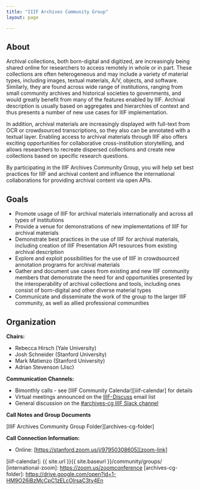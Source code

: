 ```yaml
---
title: "IIIF Archives Community Group"
layout: page

---
```


## About

Archival collections, both born-digital and digitized, are increasingly being shared online for researchers to access remotely in whole or in part. These collections are often heterogeneous and may include a variety of material types, including images, textual materials, A/V, objects, and software. Similarly, they are found across wide range of institutions, ranging from small community archives and historical societies to governments, and would greatly benefit from many of the features enabled by IIIF. Archival description is usually based on aggregates and hierarchies of context and thus presents a number of new use cases for IIIF implementation.

In addition, archival materials are increasingly displayed with full-text from OCR or crowdsourced transcriptions, so they also can be annotated with a textual layer. Enabling access to archival materials through IIIF also offers exciting opportunities for collaborative cross-institution storytelling, and allows researchers to recreate dispersed collections and create new collections based on specific research questions.

By participating in the IIIF Archives Community Group, you will help set best practices for IIIF and archival content and influence the international collaborations for providing archival content via open APIs.

## Goals

 * Promote usage of IIIF for archival materials internationally and across all types of institutions
 * Provide a venue for demonstrations of new implementations of IIIF for archival materials
 * Demonstrate best practices in the use of IIIF for archival materials, including creation of IIIF Presentation API resources from existing archival description
 * Explore and exploit possibilities for the use of IIIF in crowdsourced annotation programs for archival materials
 * Gather and document use cases from existing and new IIIF community members that demonstrate the need for and opportunities presented by the interoperability of archival collections and tools, including ones consist of born-digital and other diverse material types
 * Communicate and disseminate the work of the group to the larger IIIF community, as well as allied professional communities

## Organization

**Chairs:**

  * Rebecca Hirsch (Yale University)
  * Josh Schneider (Stanford University)
  * Mark Matienzo (Stanford University)
  * Adrian Stevenson (Jisc)

**Communication Channels:**

  * Bimonthly calls - see [IIIF Community Calendar][iiif-calendar] for details
  * Virtual meetings announced on the [IIIF-Discuss][iiif-discuss] email list
  * General discussion on the [#archives-cg IIIF Slack channel][slack]

**Call Notes and Group Documents**

[IIIF Archives Community Group Folder][archives-cg-folder]

**Call Connection Information:**

 * Online: [https://stanford.zoom.us/j/97950308605][zoom-link]


[iiif-discuss]: https://groups.google.com/forum/#!forum/iiif-discuss "IIIF-Discuss Forum"
[slack]: http://bit.ly/iiif-slack
[zoom-link]: https://stanford.zoom.us/j/97950308605?pwd=MUl6dDFqSkhOWkY5b2FjalhSVHI5Zz09
[iiif-calendar]: {{ site.url }}{{ site.baseurl }}/community/groups/
[international-zoom]: https://zoom.us/zoomconference
[archives-cg-folder]: https://drive.google.com/open?id=1-HM9O26iBzMcCpC1zELcOlrsaC3ty4En